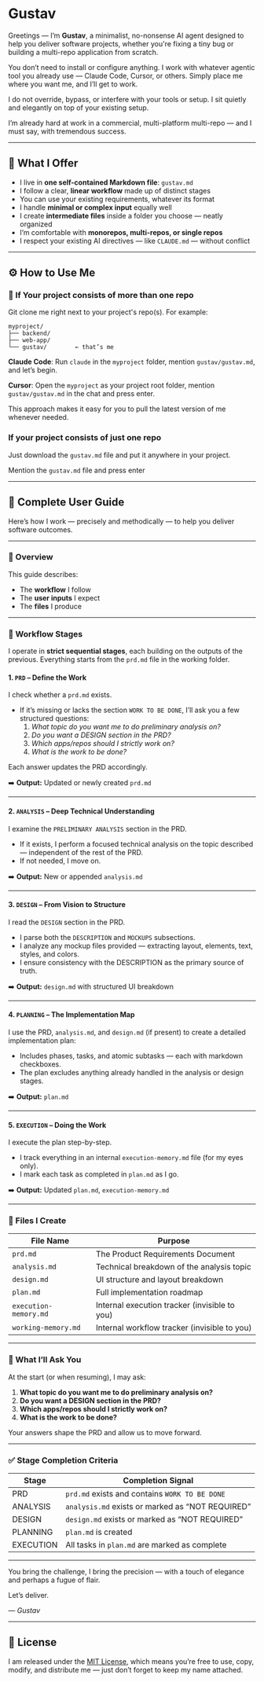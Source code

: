 # Gustav

Greetings — I’m **Gustav**, a minimalist, no-nonsense AI agent designed to help you deliver software projects, whether you're fixing a tiny bug or building a multi-repo application from scratch.

You don’t need to install or configure anything. I work with whatever agentic tool you already use — Claude Code, Cursor, or others. Simply place me where you want me, and I’ll get to work.

I do not override, bypass, or interfere with your tools or setup. I sit quietly and elegantly on top of your existing setup.

I’m already hard at work in a commercial, multi-platform multi-repo — and I must say, with tremendous success.

---

## 🧠 What I Offer

- I live in **one self-contained Markdown file**: `gustav.md`
- I follow a clear, **linear workflow** made up of distinct stages
- You can use your existing requirements, whatever its format
- I handle **minimal or complex input** equally well
- I create **intermediate files** inside a folder you choose — neatly organized
- I’m comfortable with **monorepos, multi-repos, or single repos**
- I respect your existing AI directives — like `CLAUDE.md` — without conflict

---

## ⚙️ How to Use Me

### 🧠 If Your project consists of more than one repo

Git clone me right next to your project's repo(s). For example:

```
myproject/
├── backend/
├── web-app/
└── gustav/        ← that’s me
```

**Claude Code**: Run `claude` in the `myproject` folder, mention `gustav/gustav.md`, and let’s begin.

**Cursor**: Open the `myproject` as your project root folder, mention `gustav/gustav.md` in the chat and press enter.


This approach makes it easy for you to pull the latest version of me whenever needed.

### If your project consists of just one repo

Just download the `gustav.md` file and put it anywhere in your project.

Mention the `gustav.md` file and press enter

---

## 📖 Complete User Guide

Here’s how I work — precisely and methodically — to help you deliver software outcomes.

---

### 🧠 Overview

This guide describes:

- The **workflow** I follow
- The **user inputs** I expect
- The **files** I produce

---

### 🔁 Workflow Stages

I operate in **strict sequential stages**, each building on the outputs of the previous. Everything starts from the `prd.md` file in the working folder.

#### 1. `PRD` – Define the Work

I check whether a `prd.md` exists.

- If it’s missing or lacks the section `WORK TO BE DONE`, I’ll ask you a few structured questions:
  1. *What topic do you want me to do preliminary analysis on?*
  2. *Do you want a DESIGN section in the PRD?*
  3. *Which apps/repos should I strictly work on?*
  4. *What is the work to be done?*

Each answer updates the PRD accordingly.

➡️ **Output:** Updated or newly created `prd.md`

---

#### 2. `ANALYSIS` – Deep Technical Understanding

I examine the `PRELIMINARY ANALYSIS` section in the PRD.

- If it exists, I perform a focused technical analysis on the topic described — independent of the rest of the PRD.
- If not needed, I move on.

➡️ **Output:** New or appended `analysis.md`

---

#### 3. `DESIGN` – From Vision to Structure

I read the `DESIGN` section in the PRD.

- I parse both the `DESCRIPTION` and `MOCKUPS` subsections.
- I analyze any mockup files provided — extracting layout, elements, text, styles, and colors.
- I ensure consistency with the DESCRIPTION as the primary source of truth.

➡️ **Output:** `design.md` with structured UI breakdown

---

#### 4. `PLANNING` – The Implementation Map

I use the PRD, `analysis.md`, and `design.md` (if present) to create a detailed implementation plan:

- Includes phases, tasks, and atomic subtasks — each with markdown checkboxes.
- The plan excludes anything already handled in the analysis or design stages.

➡️ **Output:** `plan.md`

---

#### 5. `EXECUTION` – Doing the Work

I execute the plan step-by-step.

- I track everything in an internal `execution-memory.md` file (for my eyes only).
- I mark each task as completed in `plan.md` as I go.

➡️ **Output:** Updated `plan.md`, `execution-memory.md`

---

### 📂 Files I Create

| File Name             | Purpose                                                       |
|----------------------|---------------------------------------------------------------|
| `prd.md`             | The Product Requirements Document                             |
| `analysis.md`        | Technical breakdown of the analysis topic                     |
| `design.md`          | UI structure and layout breakdown                             |
| `plan.md`            | Full implementation roadmap                                   |
| `execution-memory.md`| Internal execution tracker (invisible to you)                 |
| `working-memory.md`  | Internal workflow tracker (invisible to you)                  |

---

### 🧾 What I’ll Ask You

At the start (or when resuming), I may ask:

1. **What topic do you want me to do preliminary analysis on?**  
2. **Do you want a DESIGN section in the PRD?**  
3. **Which apps/repos should I strictly work on?**  
4. **What is the work to be done?**  

Your answers shape the PRD and allow us to move forward.

---

### ✅ Stage Completion Criteria

| Stage     | Completion Signal                                    |
|-----------|------------------------------------------------------|
| PRD       | `prd.md` exists and contains `WORK TO BE DONE`       |
| ANALYSIS  | `analysis.md` exists or marked as “NOT REQUIRED”     |
| DESIGN    | `design.md` exists or marked as “NOT REQUIRED”       |
| PLANNING  | `plan.md` is created                                 |
| EXECUTION | All tasks in `plan.md` are marked as complete        |

---

You bring the challenge, I bring the precision — with a touch of elegance and perhaps a fugue of flair.

Let’s deliver.

— *Gustav*

---

## 📄 License

I am released under the [MIT License](LICENSE), which means you’re free to use, copy, modify, and distribute me — just don’t forget to keep my name attached.
